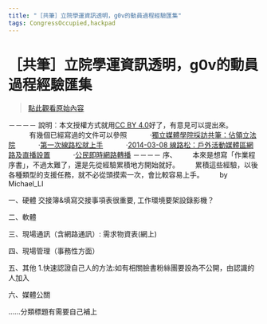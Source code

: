 ```yaml
---
title: "［共筆］立院學運資訊透明，g0v的動員過程經驗匯集"
tags: CongressOccupied,hackpad
---
```


# ［共筆］立院學運資訊透明，g0v的動員過程經驗匯集

> [點此觀看原始內容](https://g0v.hackpad.tw/41moXiJr9GR)

－－－－
說明︰本文授權方式就用[CC BY 4.0](http://creativecommons.org/licenses/by/4.0/deed.zh_TW)好了，有意見可以提出來。
　　　有幾個已經寫過的文件可以參照
　　　‧[獨立媒體學院採訪共筆：佔領立法院](https://g0v.hackpad.tw/ZFYX3EGWQcU)
　　　‧[第一次線路松就上手](https://g0v.hackpad.tw/yU45OFY68SW)
　　　‧[2014-03-08 線路松：戶外活動媒體區網路及直播設置](https://g0v.hackpad.tw/2014-03-08--jG9uno4d9H8)
　　　‧[公民即時網路轉播](https://g0v.hackpad.tw/XB5JOWTtnly)
－－－－
序、
　　本來是想寫「作業程序書」，不過太難了，還是先從經驗累積地方開始就好。
　　累積這些經驗，以後各種類型的支援任務，就不必從頭摸索一次，會比較容易上手。
　　by Michael_LI

一、硬體
交接簿&填寫交接事項表很重要,
工作環境要架設錄影機？

二、軟體

三、現場通訊（含網路通訊）: 需求物資表(網上)

四、現場管理（事務性方面）

五、其他
1.快速認證自己人的方法:如有相關臉書粉絲團要設為不公開，由認識的人加入

六、媒體公關

……分類標題有需要自己補上



